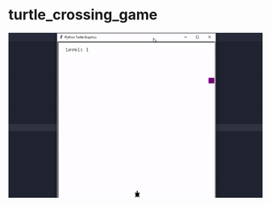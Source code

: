 # turtle_crossing_game
![logo](https://github.com/paneleon/turtle_crossing_game/blob/main/turtle-crossing.gif)
